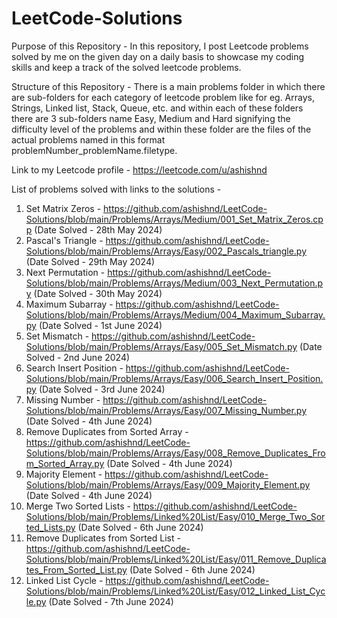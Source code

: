 # LeetCode-Solutions

Purpose of this Repository - 
In this repository, I post Leetcode problems solved by me on the given day on a daily basis to showcase my coding skills and keep a track of the solved leetcode problems.

Structure of this Repository - 
There is a main problems folder in which there are sub-folders for each category of leetcode problem like for eg. Arrays, Strings, Linked list, Stack, Queue, etc. and within each of these folders there are 3 sub-folders name Easy, Medium and Hard signifying the difficulty level of the problems and within these folder are the files of the actual problems named in this format problemNumber_problemName.filetype.

Link to my Leetcode profile - 
https://leetcode.com/u/ashishnd

List of problems solved with links to the solutions - 
1. Set Matrix Zeros - https://github.com/ashishnd/LeetCode-Solutions/blob/main/Problems/Arrays/Medium/001_Set_Matrix_Zeros.cpp (Date Solved - 28th May 2024)
2. Pascal's Triangle - https://github.com/ashishnd/LeetCode-Solutions/blob/main/Problems/Arrays/Easy/002_Pascals_triangle.py (Date Solved - 29th May 2024)
3. Next Permutation - https://github.com/ashishnd/LeetCode-Solutions/blob/main/Problems/Arrays/Medium/003_Next_Permutation.py (Date Solved - 30th May 2024)
4. Maximum Subarray - https://github.com/ashishnd/LeetCode-Solutions/blob/main/Problems/Arrays/Medium/004_Maximum_Subarray.py (Date Solved - 1st June 2024)
5. Set Mismatch - https://github.com/ashishnd/LeetCode-Solutions/blob/main/Problems/Arrays/Easy/005_Set_Mismatch.py (Date Solved - 2nd June 2024)
6. Search Insert Position - https://github.com/ashishnd/LeetCode-Solutions/blob/main/Problems/Arrays/Easy/006_Search_Insert_Position.py (Date Solved - 3rd June 2024)
7. Missing Number - https://github.com/ashishnd/LeetCode-Solutions/blob/main/Problems/Arrays/Easy/007_Missing_Number.py (Date Solved - 4th June 2024)
8. Remove Duplicates from Sorted Array - https://github.com/ashishnd/LeetCode-Solutions/blob/main/Problems/Arrays/Easy/008_Remove_Duplicates_From_Sorted_Array.py (Date Solved - 4th June 2024)
9. Majority Element - https://github.com/ashishnd/LeetCode-Solutions/blob/main/Problems/Arrays/Easy/009_Majority_Element.py (Date Solved - 4th June 2024)
10. Merge Two Sorted Lists - https://github.com/ashishnd/LeetCode-Solutions/blob/main/Problems/Linked%20List/Easy/010_Merge_Two_Sorted_Lists.py (Date Solved - 6th June 2024)
11. Remove Duplicates from Sorted List - https://github.com/ashishnd/LeetCode-Solutions/blob/main/Problems/Linked%20List/Easy/011_Remove_Duplicates_From_Sorted_List.py (Date Solved - 6th June 2024)
12. Linked List Cycle - https://github.com/ashishnd/LeetCode-Solutions/blob/main/Problems/Linked%20List/Easy/012_Linked_List_Cycle.py (Date Solved - 7th June 2024)
